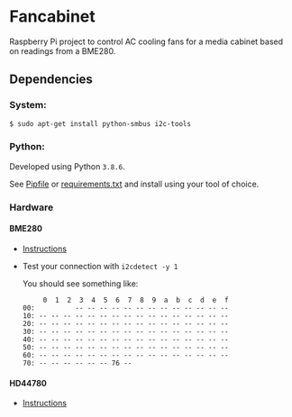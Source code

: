 # Fancabinet 

Raspberry Pi project to control AC cooling fans for a media cabinet based on readings from a BME280.

## Dependencies

### System:

```bash
$ sudo apt-get install python-smbus i2c-tools
```

### Python:

Developed using Python `3.8.6`.

See [Pipfile](./Pipfile) or [requirements.txt](./requirements.txt) and install using your tool of choice.

### Hardware

#### BME280

 * [Instructions](https://www.raspberrypi-spy.co.uk/2016/07/using-bme280-i2c-temperature-pressure-sensor-in-python)
 * Test your connection with `i2cdetect -y 1`

    You should see something like:
    ```
         0  1  2  3  4  5  6  7  8  9  a  b  c  d  e  f
    00:          -- -- -- -- -- -- -- -- -- -- -- -- --
    10: -- -- -- -- -- -- -- -- -- -- -- -- -- -- -- --
    20: -- -- -- -- -- -- -- -- -- -- -- -- -- -- -- --
    30: -- -- -- -- -- -- -- -- -- -- -- -- -- -- -- --
    40: -- -- -- -- -- -- -- -- -- -- -- -- -- -- -- --
    50: -- -- -- -- -- -- -- -- -- -- -- -- -- -- -- --
    60: -- -- -- -- -- -- -- -- -- -- -- -- -- -- -- --
    70: -- -- -- -- -- -- 76 --
    ```

#### HD44780

 * [Instructions](https://tutorials-raspberrypi.com/raspberry-pi-lcd-display-16x2-characters-display-hd44780/)

